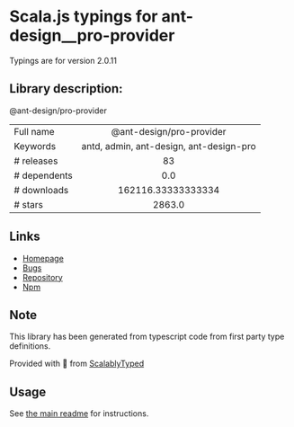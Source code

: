 
# Scala.js typings for ant-design__pro-provider

Typings are for version 2.0.11

## Library description:
@ant-design/pro-provider

|                    |                 |
| ------------------ | :-------------: |
| Full name          | @ant-design/pro-provider |
| Keywords           | antd, admin, ant-design, ant-design-pro |
| # releases         | 83 |
| # dependents       | 0.0 |
| # downloads        | 162116.33333333334 |
| # stars            | 2863.0 |

## Links
- [Homepage](https://github.com/ant-design/pro-components#readme)
- [Bugs](http://github.com/umijs/plugins/issues)
- [Repository](https://github.com/ant-design/pro-components)
- [Npm](https://www.npmjs.com/package/%40ant-design%2Fpro-provider)
    


## Note
This library has been generated from typescript code from first party type definitions.

Provided with :purple_heart: from [ScalablyTyped](https://github.com/oyvindberg/ScalablyTyped)

## Usage
See [the main readme](../../readme.md) for instructions.


